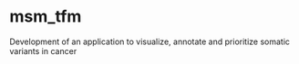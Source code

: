 # msm_tfm
Development of an application to visualize, annotate and prioritize somatic variants in cancer
